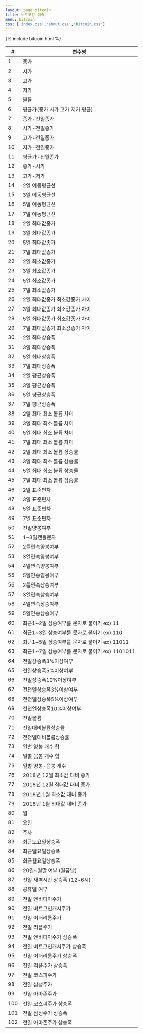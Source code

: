 ```yaml
---
layout: page_bitcoin
title: 비트코인 예측
menu: bitcoin
css: ['index.css','about.css','bitcoin.css']
---
```


{% include bitcoin.html %}

| #   | 변수명                                           |
|-----|--------------------------------------------------|
| 1   | 종가                                             |
| 2   | 시가                                             |
| 3   | 고가                                             |
| 4   | 저가                                             |
| 5   | 볼륨                                             |
| 6   | 평균가(종가 시가 고가 저가 평균)                 |
| 7   | 종가-전일종가                                    |
| 8   | 시가-전일종가                                    |
| 9   | 고가-전일종가                                    |
| 10  | 저가-전일종가                                    |
| 11  | 평균가-전일종가                                  |
| 12  | 종가-시가                                        |
| 13  | 고가-저가                                        |
| 14  | 2일 이동평균선                                   |
| 15  | 3일 이동평균선                                   |
| 16  | 5일 이동평균선                                   |
| 17  | 7일 이동평균선                                   |
| 18  | 2일 최대값종가                                   |
| 19  | 3일 최대값종가                                   |
| 20  | 5일 최대값종가                                   |
| 21  | 7일 최대값종가                                   |
| 22  | 2일 최소값종가                                   |
| 23  | 3일 최소값종가                                   |
| 24  | 5일 최소값종가                                   |
| 25  | 7일 최소값종가                                   |
| 26  | 2일 최대값종가 최소값종가 차이                   |
| 27  | 3일 최대값종가 최소값종가 차이                   |
| 28  | 5일 최대값종가 최소값종가 차이                   |
| 29  | 7일 최대값종가 최소값종가 차이                   |
| 30  | 2일 최대상승폭                                   |
| 31  | 3일 최대상승폭                                   |
| 32  | 5일 최대상승폭                                   |
| 33  | 7일 최대상승폭                                   |
| 34  | 2일 평균상승폭                                   |
| 35  | 3일 평균상승폭                                   |
| 36  | 5일 평균상승폭                                   |
| 37  | 7일 평균상승폭                                   |
| 38  | 2일 최대 최소 볼륨 차이                          |
| 39  | 3일 최대 최소 볼륨 차이                          |
| 40  | 5일 최대 최소 볼륨 차이                          |
| 41  | 7일 최대 최소 볼륨 차이                          |
| 42  | 2일 최대 최소 볼륨 상승률                        |
| 43  | 3일 최대 최소 볼륨 상승률                        |
| 44  | 5일 최대 최소 볼륨 상승률                        |
| 45  | 7일 최대 최소 볼륨 상승률                        |
| 46  | 2일 표준편차                                     |
| 47  | 3일 표준편차                                     |
| 48  | 5일 표준편차                                     |
| 49  | 7일 표준편차                                     |
| 50  | 전일양봉여부                                     |
| 51  | 1~3일캔들문자                                    |
| 52  | 2틀연속양봉여부                                  |
| 53  | 3일연속양봉여부                                  |
| 54  | 4일연속양봉여부                                  |
| 55  | 5일연송양봉여부                                  |
| 56  | 2틀연속상승여부                                  |
| 57  | 3일연속상승여부                                  |
| 58  | 4일연속상승여부                                  |
| 59  | 5일연송상승여부                                  |
| 60  | 최근1~2일 상승여부를 문자로 붙이기   ex) 11      |
| 61  | 최근1~3일 상승여부를 문자로 붙이기   ex) 110     |
| 62  | 최근1~5일 상승여부를 문자로 붙이기   ex) 11011   |
| 63  | 최근1~7일 상승여부를 문자로 붙이기   ex) 1101011 |
| 64  | 전일상승폭3%이상여부                             |
| 65  | 전일상승폭5%이상여부                             |
| 66  | 전일상승폭10%이상여부                            |
| 67  | 전전일상승폭3%이상여부                           |
| 68  | 전전일상승폭5%이상여부                           |
| 69  | 전전일상승폭10%이상여부                          |
| 70  | 전일볼륨                                         |
| 71  | 전일대비볼륨상승률                               |
| 72  | 전전일대비볼륨상승률                             |
| 73  | 일별 양봉 개수 합                                |
| 74  | 일별 음봉 개수 합                                |
| 75  | 일별 양봉-음봉 개수                              |
| 76  | 2018년 12월 최소값 대비 종가                     |
| 77  | 2018년 12월 최대값 대비 종가                     |
| 78  | 2018년 1월 최소값 대비 종가                      |
| 79  | 2018년 1월 최대값 대비 종가                      |
| 80  | 월                                               |
| 81  | 요일                                             |
| 82  | 주차                                             |
| 83  | 최근토요일상승폭                                 |
| 84  | 최근일요일상승폭                                 |
| 85  | 최근월요일상승폭                                 |
| 86  | 20일~월말 여부 (월급날)                          |
| 87  | 전일 새벽시간 상승폭 (12~6시)                    |
| 88  | 공휴일 여부                                      |
| 89  | 전일 엔비디아주가                                |
| 90  | 전일 비트코인캐시주가                            |
| 91  | 전일 이더리룸주가                                |
| 92  | 전일 리플주가                                    |
| 93  | 전일 엔비디아주가 상승폭                         |
| 94  | 전일 비트코인캐시주가 상승폭                     |
| 95  | 전일 이더리룸주가 상승폭                         |
| 96  | 전일 리플주가 상승폭                             |
| 97  | 전일 코스피주가                                  |
| 98  | 전일 삼성주가                                    |
| 99  | 전일 아마존주가                                  |
| 100 | 전일 코스피주가 상승폭                           |
| 101 | 전일 삼성주가 상승폭                             |
| 102 | 전일 아마존주가 상승폭                           |